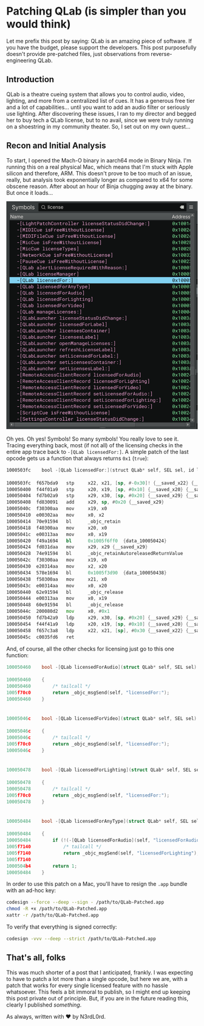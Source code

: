 # Patching QLab (is simpler than you would think)

Let me prefix this post by saying: QLab is an amazing piece of software. If you have the budget, please support the developers. This post purposefully doesn't provide pre-patched files, just observations from reverse-engineering QLab.

## Introduction

QLab is a theatre cueing system that allows you to control audio, video, lighting, and more from a centralized list of cues. It has a generous free tier and a lot of capabilities... until you want to add an audio filter or seriously use lighting. After discovering these issues, I ran to my director and begged her to buy tech a QLab license, but to no avail, since we were truly running on a shoestring in my community theater. So, I set out on my own quest...

## Recon and Initial Analysis

To start, I opened the Mach-O binary in aarch64 mode in Binary Ninja. I'm running this on a real physical Mac, which means that I'm stuck with Apple silicon and therefore, ARM. This doesn't prove to be too much of an issue, really, but analysis took exponentially longer as compared to x64 for some obscene reason. After about an hour of Binja chugging away at the binary. But once it loads...

![symbols!](image.png)

Oh yes. Oh yes! Symbols! So many symbols! You really love to see it. Tracing everything back, most (if not all) of the licensing checks in the entire app trace back to `-[QLab licensedFor:]`. A simple patch of the last opcode gets us a function that always returns `0x1` (`true`):

```asm
1000503fc    bool -[QLab licensedFor:](struct QLab* self, SEL sel, id licensedFor)

1000503fc  f657bda9   stp     x22, x21, [sp, #-0x30]! {__saved_x22} {__saved_x21}
100050400  f44f01a9   stp     x20, x19, [sp, #0x10] {__saved_x20} {__saved_x19}
100050404  fd7b02a9   stp     x29, x30, [sp, #0x20] {__saved_x29} {__saved_x30}
100050408  fd830091   add     x29, sp, #0x20 {__saved_x29}
10005040c  f30300aa   mov     x19, x0
100050410  e00302aa   mov     x0, x2
100050414  70e91594   bl      _objc_retain
100050418  f40300aa   mov     x20, x0
10005041c  e00313aa   mov     x0, x19
100050420  f49a1694   bl      0x1005f6ff0  {data_100050424}
100050424  fd031daa   mov     x29, x29 {__saved_x29}
100050428  74e91594   bl      _objc_retainAutoreleasedReturnValue
10005042c  f30300aa   mov     x19, x0
100050430  e20314aa   mov     x2, x20
100050434  578e1694   bl      0x1005f3d90  {data_100050438}
100050438  f50300aa   mov     x21, x0
10005043c  e00314aa   mov     x0, x20
100050440  62e91594   bl      _objc_release
100050444  e00313aa   mov     x0, x19
100050448  60e91594   bl      _objc_release
10005044c  200080d2   mov     x0, #0x1                                               ; <- Patched line
100050450  fd7b42a9   ldp     x29, x30, [sp, #0x20] {__saved_x29} {__saved_x30}
100050454  f44f41a9   ldp     x20, x19, [sp, #0x10] {__saved_x20} {__saved_x19}
100050458  f657c3a8   ldp     x22, x21, [sp], #0x30 {__saved_x22} {__saved_x21}
10005045c  c0035fd6   ret     
```

And, of course, all the other checks for licensing just go to this one function:

```c
100050460    bool -[QLab licensedForAudio](struct QLab* self, SEL sel)

100050460    {
100050460        /* tailcall */
1005f70c0        return _objc_msgSend(self, "licensedFor:");
100050460    }


10005046c    bool -[QLab licensedForVideo](struct QLab* self, SEL sel)

10005046c    {
10005046c        /* tailcall */
1005f70c0        return _objc_msgSend(self, "licensedFor:");
10005046c    }


100050478    bool -[QLab licensedForLighting](struct QLab* self, SEL sel)

100050478    {
100050478        /* tailcall */
1005f70c0        return _objc_msgSend(self, "licensedFor:");
100050478    }


100050484    bool -[QLab licensedForAnyType](struct QLab* self, SEL sel)

100050484    {
100050484        if (!(-[QLab licensedForAudio](self, "licensedForAudio") & 1) && !(-[QLab licensedForVideo](self, "licensedForVideo") & 1))
1005f7140            /* tailcall */
1005f7140            return _objc_msgSend(self, "licensedForLighting");
1005f7140        
1000504b4        return 1;
100050484    }
```

In order to use this patch on a Mac, you'll have to resign the `.app` bundle with an ad-hoc key:

```zsh
codesign --force --deep --sign - /path/to/QLab-Patched.app
chmod -R +x /path/to/QLab-Patched.app
xattr -r /path/to/QLab-Patched.app
```

To verify that everything is signed correctly:

```zsh
codesign -vvv --deep --strict /path/to/QLab-Patched.app
```

## That's all, folks

This was much shorter of a post that I anticipated, frankly. I was expecting to have to patch a lot more than a single opcode, but here we are, with a patch that works for every single licensed feature with no hassle whatsoever. This feels a bit immoral to publish, so I might end up keeping this post private out of principle. But, if you are in the future reading this, clearly I published *something*.

As always, written with :heart: by N3rdL0rd.
